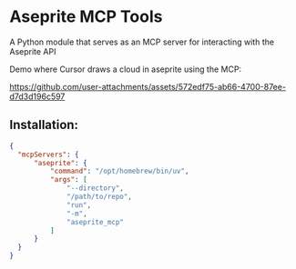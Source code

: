 # Aseprite MCP Tools

A Python module that serves as an MCP server for interacting with the Aseprite API

Demo where Cursor draws a cloud in aseprite using the MCP:

https://github.com/user-attachments/assets/572edf75-ab66-4700-87ee-d7d3d196c597


## Installation:
```json
{
  "mcpServers": {
      "aseprite": {
          "command": "/opt/homebrew/bin/uv",
          "args": [
              "--directory",
              "/path/to/repo",
              "run",
              "-m",
              "aseprite_mcp"
          ]
      }
  }
}
```
